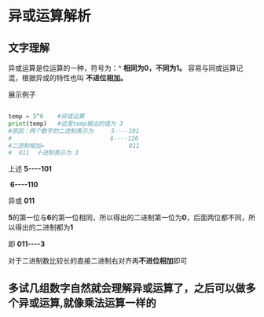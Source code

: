 # 异或运算解析

## 文字理解

异或运算是位运算的一种，符号为：^
**相同为0，不同为1。** 容易与同或运算记混，根据异或的特性也叫 **不进位相加。**

展示例子

~~~ python

temp = 5^6    #异或运算
print(temp)   #这里temp输出的值为 3 
#原因：两个数字的二进制表示为     5----101
#                            6----110
#二进制相加=                        011
#  011  十进制表示为 3
~~~

上述  **5----101**

​          **6----110**

异或          **011**

**5**的第一位与**6**的第一位相同，所以得出的二进制第一位为**0**，后面两位都不同，所以得出的二进制都为**1**

即      **011----3**

对于二进制数比较长的直接二进制右对齐再**不进位相加**即可

## 多试几组数字自然就会理解异或运算了，之后可以做多个异或运算,就像乘法运算一样的

